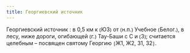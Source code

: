 ```yaml
---
title: Георгиевский источник
---
```


Георгиевский источник
: в 0,5 км к ⦅ЮЗ⦆ от ⦅н.п.⦆ Учебное ⦅Белог.⦆, в лесу, ниже дороги, огибающей ⦅г.⦆ Тау-Баши с С и ⦅З⦆; считается целебным – посвящен святому Георгию ⦃Ж1, Ж2, З1, З2⦄.
